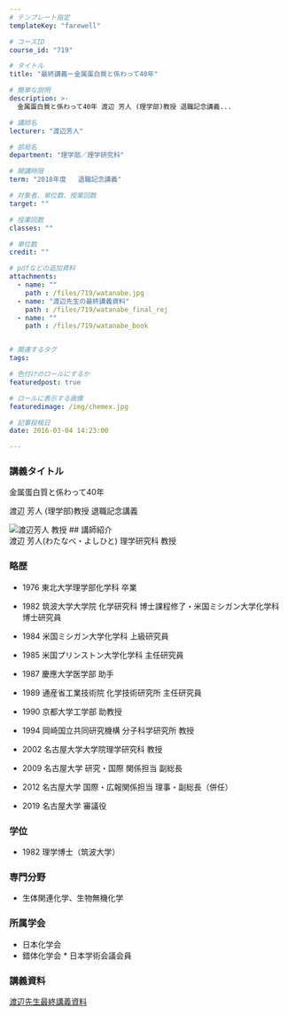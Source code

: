 ```yaml
---
# テンプレート指定
templateKey: "farewell"

# コースID
course_id: "719"

# タイトル
title: "最終講義ー金属蛋白質と係わって40年"

# 簡単な説明
description: >-
  金属蛋白質と係わって40年 渡辺 芳人 (理学部)教授 退職記念講義...

# 講師名
lecturer: "渡辺芳人"

# 部局名
department: "理学部／理学研究科"

# 開講時限
term: "2018年度	退職記念講義"

# 対象者、単位数、授業回数
target: ""

# 授業回数
classes: ""

# 単位数
credit: ""

# pdfなどの追加資料
attachments: 
  - name: "" 
    path : /files/719/watanabe.jpg
  - name: "渡辺先生の最終講義資料" 
    path : /files/719/watanabe_final_rej
  - name: "" 
    path : /files/719/watanabe_book


# 関連するタグ
tags:

# 色付けのロールにするか
featuredpost: true

# ロールに表示する画像
featuredimage: /img/chemex.jpg

# 記事投稿日
date: 2016-03-04 14:23:00

---
```

  
### 講義タイトル  
金属蛋白質と係わって40年 

渡辺 芳人 (理学部)教授 退職記念講義

![ 渡辺芳人 教授](/files/719/watanabe.jpg) ## 講師紹介  
渡辺 芳人(わたなべ・よしひと) 理学研究科 教授  
### 略歴  
  
* 1976 東北大学理学部化学科 卒業  
  
* 1982 筑波大学大学院 化学研究科 博士課程修了・米国ミシガン大学化学科 博士研究員  
* 1984 米国ミシガン大学化学科 上級研究員  
* 1985 米国プリンストン大学化学科 主任研究員  
* 1987 慶應大学医学部 助手  
* 1989 通産省工業技術院 化学技術研究所 主任研究員  
* 1990 京都大学工学部 助教授  
* 1994 岡崎国立共同研究機構 分子科学研究所 教授  
* 2002 名古屋大学大学院理学研究科 教授  
* 2009 名古屋大学 研究・国際 関係担当 副総長  
* 2012 名古屋大学 国際・広報関係担当 理事・副総長（併任）  
* 2019 名古屋大学 審議役  
### 学位  
  
  
* 1982 理学博士（筑波大学）  
### 専門分野  
  
* 生体関連化学、生物無機化学  
### 所属学会  
  
* 日本化学会  
* 錯体化学会 * 日本学術会議会員
### 講義資料


[渡辺先生最終講義資料](/files/719/watanabe_book) 
